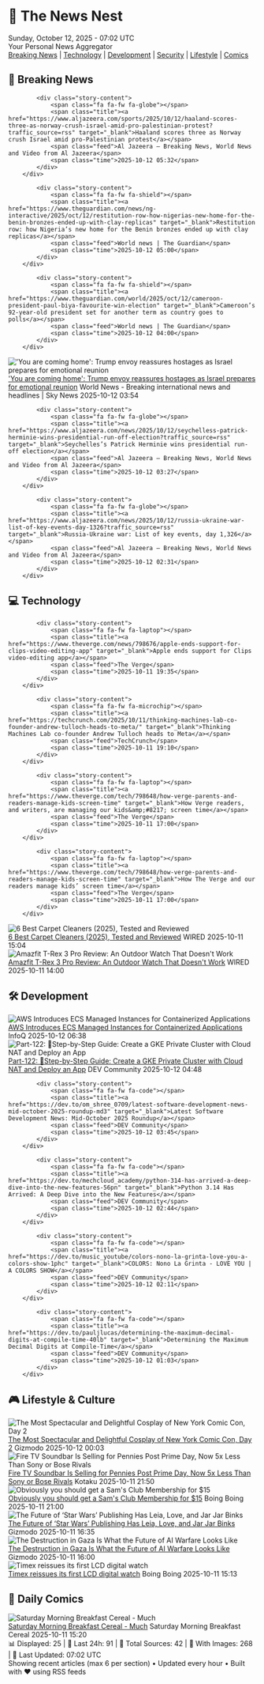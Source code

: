 <!-- Processing 54 RSS feeds at 2025-10-12 07:01:42 UTC -->
<!-- Processing: XKCD -->
<!-- Processing: Saturday Morning Breakfast Cereal -->
<!-- Processing: Penny Arcade -->
<!-- Processing: Poorly Drawn Lines -->
<!-- Processing: Garfield -->
<!-- Processing: Girl Genius -->
<!-- Processing: Dinosaur Comics -->
<!-- Processing: CNN Top Stories -->
<!-- Processing: CNN Breaking News -->
<!-- Processing: BBC Breaking News -->
<!-- Processing: CBC News -->
<!-- Error processing https://rss.cbc.ca/lineup/topstories.xml: The read operation timed out -->
<!-- Processing: Reuters World News -->
<!-- Processing: Associated Press Breaking -->
<!-- Processing: ABC News Breaking -->
<!-- Processing: Guardian World News -->
<!-- Processing: TechCrunch -->
<!-- Processing: Ars Technica -->
<!-- Processing: O'Reilly Radar -->
<!-- Processing: WIRED -->
<!-- Processing: Lobsters Python -->
<!-- Processing: Hacker News -->
<!-- Processing: Phoronix Linux News -->
<!-- Processing: OMG! Ubuntu -->
<!-- Processing: DistroWatch -->
<!-- Processing: Linux.com -->
<!-- Processing: Red Hat Blog -->
<!-- Processing: InfoQ -->
<!-- Processing: DZone -->
<!-- Processing: Lifehacker -->
<!-- Processing: Gizmodo -->
<!-- Processing: Kotaku -->
<!-- Processing: Krebs on Security -->
<!-- Processing: Schneier on Security -->
<!-- Generated 3 new posts out of 33 feeds processed -->
<div class="newspaper-header">
    <h1 class="newspaper-title">📰 The News Nest</h1>
    <div class="newspaper-date">Sunday, October 12, 2025 - 07:02 UTC</div>
    <div class="newspaper-subtitle">Your Personal News Aggregator</div>
</div>

<div class="newspaper-nav">
    <a href="#breaking">Breaking News</a> |
    <a href="#tech">Technology</a> |
    <a href="#dev">Development</a> |
    <a href="#security">Security</a> |
    <a href="#lifestyle">Lifestyle</a> |
    <a href="#webcomics">Comics</a>
</div>

<div class="news-section breaking-news" id="breaking">
<h2 class="section-header">🚨 Breaking News</h2>
<div class="stories-container">
<div class="story">
            
            <div class="story-content">
                <span class="fa fa-fw fa-globe"></span>
                <span class="title"><a href="https://www.aljazeera.com/sports/2025/10/12/haaland-scores-three-as-norway-crush-israel-amid-pro-palestinian-protest?traffic_source=rss" target="_blank">Haaland scores three as Norway crush Israel amid pro-Palestinian protest</a></span>
                <span class="feed">Al Jazeera – Breaking News, World News and Video from Al Jazeera</span>
                <span class="time">2025-10-12 05:32</span>
            </div>
        </div>
<div class="story">
            
            <div class="story-content">
                <span class="fa fa-fw fa-shield"></span>
                <span class="title"><a href="https://www.theguardian.com/news/ng-interactive/2025/oct/12/restitution-row-how-nigerias-new-home-for-the-benin-bronzes-ended-up-with-clay-replicas" target="_blank">Restitution row: how Nigeria’s new home for the Benin bronzes ended up with clay replicas</a></span>
                <span class="feed">World news | The Guardian</span>
                <span class="time">2025-10-12 05:00</span>
            </div>
        </div>
<div class="story">
            
            <div class="story-content">
                <span class="fa fa-fw fa-shield"></span>
                <span class="title"><a href="https://www.theguardian.com/world/2025/oct/12/cameroon-president-paul-biya-favourite-win-election" target="_blank">Cameroon’s 92-year-old president set for another term as country goes to polls</a></span>
                <span class="feed">World news | The Guardian</span>
                <span class="time">2025-10-12 04:00</span>
            </div>
        </div>
<div class="story">
            <img src="https://e3.365dm.com/25/10/1920x1080/skynews-witkoff-hostage-square_7048781.jpg?20251012051014" alt="&#x27;You are coming home&#x27;: Trump envoy reassures hostages as Israel prepares for emotional reunion" class="story-image" loading="lazy" onerror="this.style.display='none'">
            <div class="story-content">
                <span class="fa fa-fw fa-satellite"></span>
                <span class="title"><a href="https://news.sky.com/story/you-are-coming-home-trump-envoy-reassures-hostages-as-israel-prepares-for-emotional-reunion-13448847" target="_blank">&#x27;You are coming home&#x27;: Trump envoy reassures hostages as Israel prepares for emotional reunion</a></span>
                <span class="feed">World News - Breaking international news and headlines | Sky News</span>
                <span class="time">2025-10-12 03:54</span>
            </div>
        </div>
<div class="story">
            
            <div class="story-content">
                <span class="fa fa-fw fa-globe"></span>
                <span class="title"><a href="https://www.aljazeera.com/news/2025/10/12/seychelless-patrick-herminie-wins-presidential-run-off-election?traffic_source=rss" target="_blank">Seychelles’s Patrick Herminie wins presidential run-off election</a></span>
                <span class="feed">Al Jazeera – Breaking News, World News and Video from Al Jazeera</span>
                <span class="time">2025-10-12 03:27</span>
            </div>
        </div>
<div class="story">
            
            <div class="story-content">
                <span class="fa fa-fw fa-globe"></span>
                <span class="title"><a href="https://www.aljazeera.com/news/2025/10/12/russia-ukraine-war-list-of-key-events-day-1326?traffic_source=rss" target="_blank">Russia-Ukraine war: List of key events, day 1,326</a></span>
                <span class="feed">Al Jazeera – Breaking News, World News and Video from Al Jazeera</span>
                <span class="time">2025-10-12 02:31</span>
            </div>
        </div>
</div>
</div>
<div class="news-section tech-news" id="tech">
<h2 class="section-header">💻 Technology</h2>
<div class="stories-container">
<div class="story">
            
            <div class="story-content">
                <span class="fa fa-fw fa-laptop"></span>
                <span class="title"><a href="https://www.theverge.com/news/798676/apple-ends-support-for-clips-video-editing-app" target="_blank">Apple ends support for Clips video-editing app</a></span>
                <span class="feed">The Verge</span>
                <span class="time">2025-10-11 19:35</span>
            </div>
        </div>
<div class="story">
            
            <div class="story-content">
                <span class="fa fa-fw fa-microchip"></span>
                <span class="title"><a href="https://techcrunch.com/2025/10/11/thinking-machines-lab-co-founder-andrew-tulloch-heads-to-meta/" target="_blank">Thinking Machines Lab co-founder Andrew Tulloch heads to Meta</a></span>
                <span class="feed">TechCrunch</span>
                <span class="time">2025-10-11 19:10</span>
            </div>
        </div>
<div class="story">
            
            <div class="story-content">
                <span class="fa fa-fw fa-laptop"></span>
                <span class="title"><a href="https://www.theverge.com/tech/798648/how-verge-parents-and-readers-manage-kids-screen-time" target="_blank">How Verge readers, and writers, are managing our kids&amp;#8217; screen time</a></span>
                <span class="feed">The Verge</span>
                <span class="time">2025-10-11 17:00</span>
            </div>
        </div>
<div class="story">
            
            <div class="story-content">
                <span class="fa fa-fw fa-laptop"></span>
                <span class="title"><a href="https://www.theverge.com/tech/798648/how-verge-parents-and-readers-manage-kids-screen-time" target="_blank">How The Verge and our readers manage kids’ screen time</a></span>
                <span class="feed">The Verge</span>
                <span class="time">2025-10-11 17:00</span>
            </div>
        </div>
<div class="story">
            <img src="https://media.wired.com/photos/68e9b87ec0302e94e78e3629/master/pass/Update-%20The%20Best%20Carpet%20Cleaners.png" alt="6 Best Carpet Cleaners (2025), Tested and Reviewed" class="story-image" loading="lazy" onerror="this.style.display='none'">
            <div class="story-content">
                <span class="fa fa-fw fa-bolt"></span>
                <span class="title"><a href="https://www.wired.com/gallery/best-carpet-cleaner/" target="_blank">6 Best Carpet Cleaners (2025), Tested and Reviewed</a></span>
                <span class="feed">WIRED</span>
                <span class="time">2025-10-11 15:04</span>
            </div>
        </div>
<div class="story">
            <img src="https://media.wired.com/photos/68e99cf09d25ef2d2c8e8f80/master/pass/Amazfit_TRex3Pro.jpg" alt="Amazfit T-Rex 3 Pro Review: An Outdoor Watch That Doesn&#x27;t Work" class="story-image" loading="lazy" onerror="this.style.display='none'">
            <div class="story-content">
                <span class="fa fa-fw fa-bolt"></span>
                <span class="title"><a href="https://www.wired.com/review/amazfit-t-rex-3-pro/" target="_blank">Amazfit T-Rex 3 Pro Review: An Outdoor Watch That Doesn&#x27;t Work</a></span>
                <span class="feed">WIRED</span>
                <span class="time">2025-10-11 14:00</span>
            </div>
        </div>
</div>
</div>
<div class="news-section dev-news" id="dev">
<h2 class="section-header">🛠️ Development</h2>
<div class="stories-container">
<div class="story">
            <img src="https://res.infoq.com/news/2025/10/aws-ecs-managed-instances/en/headerimage/generatedHeaderImage-1759819237727.jpg" alt="AWS Introduces ECS Managed Instances for Containerized Applications" class="story-image" loading="lazy" onerror="this.style.display='none'">
            <div class="story-content">
                <span class="fa fa-fw fa-info-circle"></span>
                <span class="title"><a href="https://www.infoq.com/news/2025/10/aws-ecs-managed-instances/?utm_campaign=infoq_content&utm_source=infoq&utm_medium=feed&utm_term=global" target="_blank">AWS Introduces ECS Managed Instances for Containerized Applications</a></span>
                <span class="feed">InfoQ</span>
                <span class="time">2025-10-12 06:38</span>
            </div>
        </div>
<div class="story">
            <img src="https://media2.dev.to/dynamic/image/width=800%2Cheight=%2Cfit=scale-down%2Cgravity=auto%2Cformat=auto/https%3A%2F%2Fdev-to-uploads.s3.amazonaws.com%2Fuploads%2Farticles%2Fx43jmsubvzc7n9qnzni8.png" alt="Part-122: 🚀Step-by-Step Guide: Create a GKE Private Cluster with Cloud NAT and Deploy an App" class="story-image" loading="lazy" onerror="this.style.display='none'">
            <div class="story-content">
                <span class="fa fa-fw fa-code"></span>
                <span class="title"><a href="https://dev.to/latchudevops/part-122-step-by-step-guide-create-a-gke-private-cluster-with-cloud-nat-and-deploy-an-app-17je" target="_blank">Part-122: 🚀Step-by-Step Guide: Create a GKE Private Cluster with Cloud NAT and Deploy an App</a></span>
                <span class="feed">DEV Community</span>
                <span class="time">2025-10-12 04:48</span>
            </div>
        </div>
<div class="story">
            
            <div class="story-content">
                <span class="fa fa-fw fa-code"></span>
                <span class="title"><a href="https://dev.to/om_shree_0709/latest-software-development-news-mid-october-2025-roundup-md3" target="_blank">Latest Software Development News: Mid-October 2025 Roundup</a></span>
                <span class="feed">DEV Community</span>
                <span class="time">2025-10-12 03:45</span>
            </div>
        </div>
<div class="story">
            
            <div class="story-content">
                <span class="fa fa-fw fa-code"></span>
                <span class="title"><a href="https://dev.to/mechcloud_academy/python-314-has-arrived-a-deep-dive-into-the-new-features-56pn" target="_blank">Python 3.14 Has Arrived: A Deep Dive into the New Features</a></span>
                <span class="feed">DEV Community</span>
                <span class="time">2025-10-12 02:44</span>
            </div>
        </div>
<div class="story">
            
            <div class="story-content">
                <span class="fa fa-fw fa-code"></span>
                <span class="title"><a href="https://dev.to/music_youtube/colors-nono-la-grinta-love-you-a-colors-show-1phc" target="_blank">COLORS: Nono La Grinta - LOVE YOU | A COLORS SHOW</a></span>
                <span class="feed">DEV Community</span>
                <span class="time">2025-10-12 02:11</span>
            </div>
        </div>
<div class="story">
            
            <div class="story-content">
                <span class="fa fa-fw fa-code"></span>
                <span class="title"><a href="https://dev.to/pauljlucas/determining-the-maximum-decimal-digits-at-compile-time-40lb" target="_blank">Determining the Maximum Decimal Digits at Compile-Time</a></span>
                <span class="feed">DEV Community</span>
                <span class="time">2025-10-12 01:03</span>
            </div>
        </div>
</div>
</div>
<div class="news-section lifestyle-news" id="lifestyle">
<h2 class="section-header">🎮 Lifestyle & Culture</h2>
<div class="stories-container">
<div class="story">
            <img src="https://gizmodo.com/app/uploads/2025/10/new-york-comic-con-2025-cosplay-day-2-hades-zagreus-1280x853.jpg" alt="The Most Spectacular and Delightful Cosplay of New York Comic Con, Day 2" class="story-image" loading="lazy" onerror="this.style.display='none'">
            <div class="story-content">
                <span class="fa fa-fw fa-computer"></span>
                <span class="title"><a href="https://gizmodo.com/nycc-2025-cosplay-gallery-day-2-2000671575" target="_blank">The Most Spectacular and Delightful Cosplay of New York Comic Con, Day 2</a></span>
                <span class="feed">Gizmodo</span>
                <span class="time">2025-10-12 00:03</span>
            </div>
        </div>
<div class="story">
            <img src="https://kotaku.com/app/uploads/2025/10/fire-tv-soundbar-amazon-2-1280x853.jpg" alt="Fire TV Soundbar Is Selling for Pennies Post Prime Day, Now 5x Less Than Sony or Bose Rivals" class="story-image" loading="lazy" onerror="this.style.display='none'">
            <div class="story-content">
                <span class="fa fa-fw fa-gamepad"></span>
                <span class="title"><a href="https://kotaku.com/fire-tv-soundbar-is-selling-for-pennies-post-prime-day-now-5x-less-than-sony-or-bose-rivals-2000634427" target="_blank">Fire TV Soundbar Is Selling for Pennies Post Prime Day, Now 5x Less Than Sony or Bose Rivals</a></span>
                <span class="feed">Kotaku</span>
                <span class="time">2025-10-11 21:50</span>
            </div>
        </div>
<div class="story">
            <img src="https://i0.wp.com/boingboing.net/wp-content/uploads/2025/10/1-Year-Sams-Club-Membership-with-Auto-Renew.jpg?fit=1200%2C800&amp;quality=60&amp;ssl=1" alt="Obviously you should get a Sam&#x27;s Club Membership for $15" class="story-image" loading="lazy" onerror="this.style.display='none'">
            <div class="story-content">
                <span class="fa fa-fw fa-arrow-right"></span>
                <span class="title"><a href="https://boingboing.net/2025/10/11/obviously-you-should-get-a-sams-club-membership-for-15.html" target="_blank">Obviously you should get a Sam&#x27;s Club Membership for $15</a></span>
                <span class="feed">Boing Boing</span>
                <span class="time">2025-10-11 21:00</span>
            </div>
        </div>
<div class="story">
            <img src="https://gizmodo.com/app/uploads/2025/10/nycc-2025-star-wars-books-comics-leia-rey-jar-jar-1280x853.jpg" alt="The Future of ‘Star Wars’ Publishing Has Leia, Love, and Jar Jar Binks" class="story-image" loading="lazy" onerror="this.style.display='none'">
            <div class="story-content">
                <span class="fa fa-fw fa-computer"></span>
                <span class="title"><a href="https://gizmodo.com/nycc-2025-star-wars-books-comics-rey-leia-jar-jar-binks-2000671247" target="_blank">The Future of ‘Star Wars’ Publishing Has Leia, Love, and Jar Jar Binks</a></span>
                <span class="feed">Gizmodo</span>
                <span class="time">2025-10-11 16:35</span>
            </div>
        </div>
<div class="story">
            <img src="https://gizmodo.com/app/uploads/2025/10/shutterstock_2402350653-1-1280x853.jpg" alt="The Destruction in Gaza Is What the Future of AI Warfare Looks Like" class="story-image" loading="lazy" onerror="this.style.display='none'">
            <div class="story-content">
                <span class="fa fa-fw fa-computer"></span>
                <span class="title"><a href="https://gizmodo.com/the-destruction-in-gaza-is-what-the-future-of-ai-warfare-looks-like-2000669559" target="_blank">The Destruction in Gaza Is What the Future of AI Warfare Looks Like</a></span>
                <span class="feed">Gizmodo</span>
                <span class="time">2025-10-11 16:00</span>
            </div>
        </div>
<div class="story">
            <img src="https://i0.wp.com/boingboing.net/wp-content/uploads/2025/10/Timex-1975-SSQ-Digital-Reissue-0-Hero.jpg?fit=1074%2C716&amp;quality=60&amp;ssl=1" alt="Timex reissues its first LCD digital watch" class="story-image" loading="lazy" onerror="this.style.display='none'">
            <div class="story-content">
                <span class="fa fa-fw fa-arrow-right"></span>
                <span class="title"><a href="https://boingboing.net/2025/10/11/timex-reissues-its-first-lcd-digital-watch.html" target="_blank">Timex reissues its first LCD digital watch</a></span>
                <span class="feed">Boing Boing</span>
                <span class="time">2025-10-11 15:13</span>
            </div>
        </div>
</div>
</div>
<div class="news-section webcomics-section" id="webcomics">
<h2 class="section-header">🎨 Daily Comics</h2>
<div class="stories-container">
<div class="story">
            <img src="https://www.smbc-comics.com/comics/1760073146-20251011.png" alt="Saturday Morning Breakfast Cereal - Much" class="story-image" loading="lazy" onerror="this.style.display='none'">
            <div class="story-content">
                <span class="fa fa-fw fa-smile"></span>
                <span class="title"><a href="https://www.smbc-comics.com/comic/much" target="_blank">Saturday Morning Breakfast Cereal - Much</a></span>
                <span class="feed">Saturday Morning Breakfast Cereal</span>
                <span class="time">2025-10-11 15:20</span>
            </div>
        </div>
</div>
</div>

<div class="newspaper-footer">
    <div class="stats">
        📊 Displayed: 25 | 📅 Last 24h: 91 | 📡 Total Sources: 42 | 📸 With Images: 268 |
        🔄 Last Updated: 07:02 UTC
    </div>
    <div class="footer-note">
        Showing recent articles (max 6 per section) • Updated every hour • Built with ❤️ using RSS feeds
    </div>
</div>
